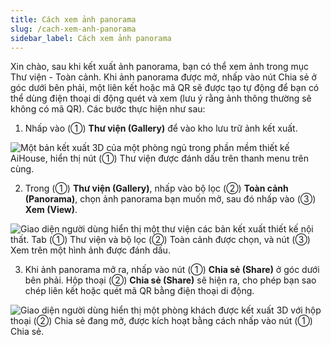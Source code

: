 ```yaml
---
title: Cách xem ảnh panorama
slug: /cach-xem-anh-panorama
sidebar_label: Cách xem ảnh panorama
---
```


Xin chào, sau khi kết xuất ảnh panorama, bạn có thể xem ảnh trong mục Thư viện - Toàn cảnh. Khi ảnh panorama được mở, nhấp vào nút Chia sẻ ở góc dưới bên phải, một liên kết hoặc mã QR sẽ được tạo tự động để bạn có thể dùng điện thoại di động quét và xem (lưu ý rằng ảnh thông thường sẽ không có mã QR). Các bước thực hiện như sau:

1. Nhấp vào (①) **Thư viện (Gallery)** để vào kho lưu trữ ảnh kết xuất.

![Một bản kết xuất 3D của một phòng ngủ trong phần mềm thiết kế AiHouse, hiển thị nút (①) Thư viện được đánh dấu trên thanh menu trên cùng.](https://storage.googleapis.com/jegavn_kb/images/5f5e90df-5043-4ccf-8413-eb4d2597cdfe.png)

2. Trong (①) **Thư viện (Gallery)**, nhấp vào bộ lọc (②) **Toàn cảnh (Panorama)**, chọn ảnh panorama bạn muốn mở, sau đó nhấp vào (③) **Xem (View)**.

![Giao diện người dùng hiển thị một thư viện các bản kết xuất thiết kế nội thất. Tab (①) Thư viện và bộ lọc (②) Toàn cảnh được chọn, và nút (③) Xem trên một hình ảnh được đánh dấu.](https://storage.googleapis.com/jegavn_kb/images/c401c0b0-0d7b-4c54-947f-a3ecb76a4e32.png)

3. Khi ảnh panorama mở ra, nhấp vào nút (①) **Chia sẻ (Share)** ở góc dưới bên phải. Hộp thoại (②) **Chia sẻ (Share)** sẽ hiện ra, cho phép bạn sao chép liên kết hoặc quét mã QR bằng điện thoại di động.

![Giao diện người dùng hiển thị một phòng khách được kết xuất 3D với hộp thoại (②) Chia sẻ đang mở, được kích hoạt bằng cách nhấp vào nút (①) Chia sẻ.](https://storage.googleapis.com/jegavn_kb/images/e5cb7de0-46e9-4568-8c93-b34594235ee1.png)